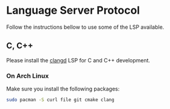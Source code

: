 # Language Server Protocol

Follow the instructions bellow to use some of the LSP available.

## C, C++
Please install the [clangd](https://clangd.llvm.org/installation.html) LSP for C and C++ development.

### On Arch Linux
Make sure you install the following packages:
~~~sh
sudo pacman -S curl file git cmake clang
~~~
